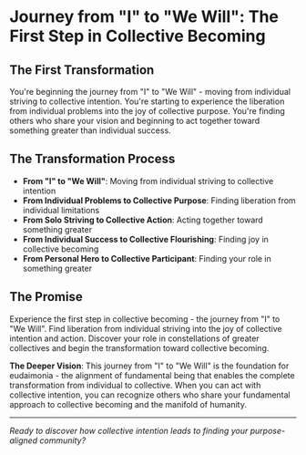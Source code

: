 # Journey from "I" to "We Will": The First Step in Collective Becoming

## The First Transformation
You're beginning the journey from "I" to "We Will" - moving from individual striving to collective intention. You're starting to experience the liberation from individual problems into the joy of collective purpose. You're finding others who share your vision and beginning to act together toward something greater than individual success.

## The Transformation Process
- **From "I" to "We Will"**: Moving from individual striving to collective intention
- **From Individual Problems to Collective Purpose**: Finding liberation from individual limitations
- **From Solo Striving to Collective Action**: Acting together toward something greater
- **From Individual Success to Collective Flourishing**: Finding joy in collective becoming
- **From Personal Hero to Collective Participant**: Finding your role in something greater

## The Promise
Experience the first step in collective becoming - the journey from "I" to "We Will". Find liberation from individual striving into the joy of collective intention and action. Discover your role in constellations of greater collectives and begin the transformation toward collective becoming.

**The Deeper Vision**: This journey from "I" to "We Will" is the foundation for eudaimonia - the alignment of fundamental being that enables the complete transformation from individual to collective. When you can act with collective intention, you can recognize others who share your fundamental approach to collective becoming and the manifold of humanity.

---

*Ready to discover how collective intention leads to finding your purpose-aligned community?*
